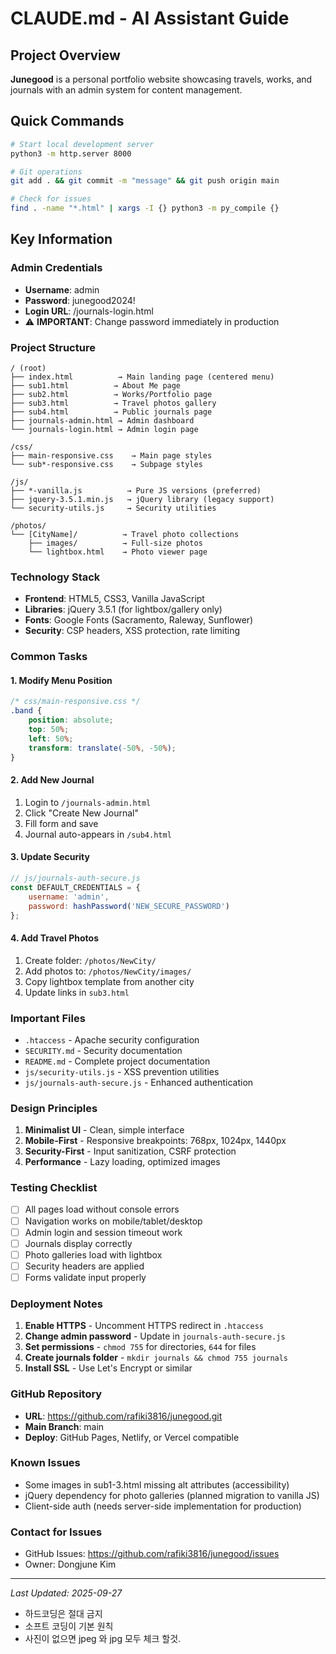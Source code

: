 # CLAUDE.md - AI Assistant Guide

## Project Overview
**Junegood** is a personal portfolio website showcasing travels, works, and journals with an admin system for content management.

## Quick Commands
```bash
# Start local development server
python3 -m http.server 8000

# Git operations
git add . && git commit -m "message" && git push origin main

# Check for issues
find . -name "*.html" | xargs -I {} python3 -m py_compile {}
```

## Key Information

### Admin Credentials
- **Username**: admin
- **Password**: junegood2024!
- **Login URL**: /journals-login.html
- ⚠️ **IMPORTANT**: Change password immediately in production

### Project Structure
```
/ (root)
├── index.html          → Main landing page (centered menu)
├── sub1.html          → About Me page
├── sub2.html          → Works/Portfolio page
├── sub3.html          → Travel photos gallery
├── sub4.html          → Public journals page
├── journals-admin.html → Admin dashboard
└── journals-login.html → Admin login page

/css/
├── main-responsive.css    → Main page styles
└── sub*-responsive.css    → Subpage styles

/js/
├── *-vanilla.js          → Pure JS versions (preferred)
├── jquery-3.5.1.min.js   → jQuery library (legacy support)
└── security-utils.js     → Security utilities

/photos/
└── [CityName]/          → Travel photo collections
    ├── images/          → Full-size photos
    └── lightbox.html    → Photo viewer page
```

### Technology Stack
- **Frontend**: HTML5, CSS3, Vanilla JavaScript
- **Libraries**: jQuery 3.5.1 (for lightbox/gallery only)
- **Fonts**: Google Fonts (Sacramento, Raleway, Sunflower)
- **Security**: CSP headers, XSS protection, rate limiting

### Common Tasks

#### 1. Modify Menu Position
```css
/* css/main-responsive.css */
.band {
    position: absolute;
    top: 50%;
    left: 50%;
    transform: translate(-50%, -50%);
}
```

#### 2. Add New Journal
1. Login to `/journals-admin.html`
2. Click "Create New Journal"
3. Fill form and save
4. Journal auto-appears in `/sub4.html`

#### 3. Update Security
```javascript
// js/journals-auth-secure.js
const DEFAULT_CREDENTIALS = {
    username: 'admin',
    password: hashPassword('NEW_SECURE_PASSWORD')
};
```

#### 4. Add Travel Photos
1. Create folder: `/photos/NewCity/`
2. Add photos to: `/photos/NewCity/images/`
3. Copy lightbox template from another city
4. Update links in `sub3.html`

### Important Files
- `.htaccess` - Apache security configuration
- `SECURITY.md` - Security documentation
- `README.md` - Complete project documentation
- `js/security-utils.js` - XSS prevention utilities
- `js/journals-auth-secure.js` - Enhanced authentication

### Design Principles
1. **Minimalist UI** - Clean, simple interface
2. **Mobile-First** - Responsive breakpoints: 768px, 1024px, 1440px
3. **Security-First** - Input sanitization, CSRF protection
4. **Performance** - Lazy loading, optimized images

### Testing Checklist
- [ ] All pages load without console errors
- [ ] Navigation works on mobile/tablet/desktop
- [ ] Admin login and session timeout work
- [ ] Journals display correctly
- [ ] Photo galleries load with lightbox
- [ ] Security headers are applied
- [ ] Forms validate input properly

### Deployment Notes
1. **Enable HTTPS** - Uncomment HTTPS redirect in `.htaccess`
2. **Change admin password** - Update in `journals-auth-secure.js`
3. **Set permissions** - `chmod 755` for directories, `644` for files
4. **Create journals folder** - `mkdir journals && chmod 755 journals`
5. **Install SSL** - Use Let's Encrypt or similar

### GitHub Repository
- **URL**: https://github.com/rafiki3816/junegood.git
- **Main Branch**: main
- **Deploy**: GitHub Pages, Netlify, or Vercel compatible

### Known Issues
- Some images in sub1-3.html missing alt attributes (accessibility)
- jQuery dependency for photo galleries (planned migration to vanilla JS)
- Client-side auth (needs server-side implementation for production)

### Contact for Issues
- GitHub Issues: https://github.com/rafiki3816/junegood/issues
- Owner: Dongjune Kim

---

*Last Updated: 2025-09-27*
- 하드코딩은 절대 금지
- 소프트 코딩이 기본 원칙
- 사진이 없으면 jpeg 와 jpg 모두 체크 할것.